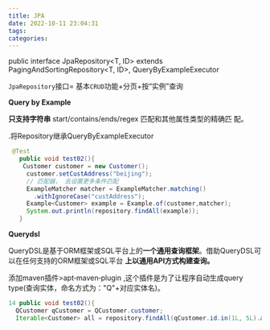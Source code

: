 ```yaml
---
title: JPA
date: 2022-10-11 23:04:31
tags:
categories: 
---
```


public interface JpaRepository<T, ID> extends PagingAndSortingRepository<T, ID>, QueryByExampleExecutor<T> 

`JpaRepository`接口= 基本`CRUD`功能+分页+按“实例”查询



**Query by Example**

**只支持字符串** start/contains/ends/regex 匹配和其他属性类型的精确匹 配。 

.将Repository继承QueryByExampleExecutor

```java
 @Test 
   public void test02(){ 
    Customer customer = new Customer(); 
     customer.setCustAddress("beijing"); 
     // 匹配器， 去设置更多条件匹配 
     ExampleMatcher matcher = ExampleMatcher.matching() 
       .withIgnoreCase("custAddress"); 
     Example<Customer> example = Example.of(customer,matcher);
     System.out.println(repository.findAll(example)); 
   }
```



**Querydsl** 

QueryDSL是基于ORM框架或SQL平台上的**一个通用查询框架**。借助QueryDSL可以在任何支持的ORM框架或SQL平台 **上以通用API方式构建查询。**

添加maven插件\>apt‐maven‐plugin ,这个插件是为了让程序自动生成query type(查询实体，命名方式为："Q"+对应实体名)。 

```java
14 public void test02(){ 
  QCustomer qCustomer = QCustomer.customer; 
  Iterable<Customer> all = repository.findAll(qCustomer.id.in(1L, 5L).and(qCustomer.firstName.in("徐庶", "王五"))); 17 System.out.println(all);
```

